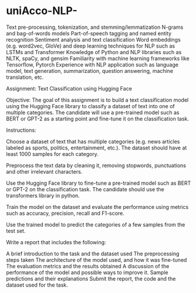 # uniAcco-NLP-
Text pre-processing, tokenization, and stemming/lemmatization
N-grams and bag-of-words models
Part-of-speech tagging and named entity recognition
Sentiment analysis and text classification
Word embeddings (e.g. word2vec, GloVe) and deep learning techniques for NLP such as LSTMs and Transformer
Knowledge of Python and NLP libraries such as NLTK, spaCy, and gensim
Familiarity with machine learning frameworks like Tensorflow, Pytorch
Experience with NLP application such as language model, text generation, summarization, question answering, machine translation, etc.

Assignment: Text Classification using Hugging Face

Objective: The goal of this assignment is to build a text classification model using the Hugging Face library to classify a dataset of text into one of multiple categories. The candidate will use a pre-trained model such as BERT or GPT-2 as a starting point and fine-tune it on the classification task.

Instructions:

Choose a dataset of text that has multiple categories (e.g. news articles labeled as sports, politics, entertainment, etc.). The dataset should have at least 1000 samples for each category.

Preprocess the text data by cleaning it, removing stopwords, punctuations and other irrelevant characters.

Use the Hugging Face library to fine-tune a pre-trained model such as BERT or GPT-2 on the classification task. The candidate should use the transformers library in python.

Train the model on the dataset and evaluate the performance using metrics such as accuracy, precision, recall and F1-score.

Use the trained model to predict the categories of a few samples from the test set.

Write a report that includes the following:

A brief introduction to the task and the dataset used
The preprocessing steps taken
The architecture of the model used, and how it was fine-tuned
The evaluation metrics and the results obtained
A discussion of the performance of the model and possible ways to improve it.
Sample predictions and their explanations
Submit the report, the code and the dataset used for the task.
